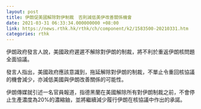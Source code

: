 ```yaml
---
layout: post
title: 伊朗促美國解除對伊制裁　否則減低美伊改善關係機會
date: 2021-03-31 06:33:34.000000000 +08:00
link: https://news.rthk.hk/rthk/ch/component/k2/1583500-20210331.htm
categories: rthk
---
```


伊朗政府發言人說，美國政府遲遲不解除對伊朗的制裁，將不利於重返伊朗核問題全面協議。

發言人指出，美國政府應該意識到，拖延解除對伊朗的制裁，不單止令重回核協議的機會減少，亦減低美國與伊朗改善關係的可能性。

伊朗傳媒就引述一名官員報道，指德黑蘭在美國解除所有對伊朗制裁之前，不會停止生產濃度為20%的濃縮鈾，並將繼續減少履行伊朗在核協議中作出的承諾。
